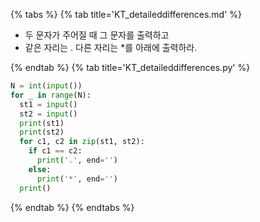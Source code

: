 {% tabs %}
{% tab title='KT_detaileddifferences.md' %}

* 두 문자가 주어질 때 그 문자를 출력하고
* 같은 자리는 . 다른 자리는 *를 아래에 출력하라.

{% endtab %}
{% tab title='KT_detaileddifferences.py' %}

```py
N = int(input())
for _ in range(N):
  st1 = input()
  st2 = input()
  print(st1)
  print(st2)
  for c1, c2 in zip(st1, st2):
    if c1 == c2:
      print('.', end='')
    else:
      print('*', end='')
  print()
```

{% endtab %}
{% endtabs %}
